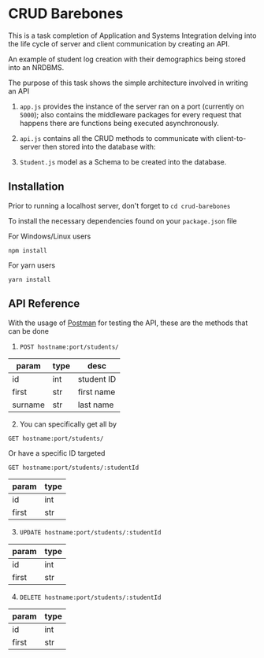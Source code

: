# CRUD Barebones

This is a task completion of Application and Systems Integration delving into the life cycle of server and client communication by creating an API.

An example of student log creation with their demographics being stored into an NRDBMS.

The purpose of this task shows the simple architecture involved in writing an API

1. `app.js` provides the instance of the server ran on a port (currently on `5000`); also contains the middleware packages for every request that happens there are functions being executed asynchronously.

2. `api.js` contains all the CRUD methods to communicate with client-to-server then stored into the database with:

3. `Student.js` model as a Schema to be created into the database.

## Installation

Prior to running a localhost server, don't forget to `cd crud-barebones`

To install the necessary dependencies found on your `package.json` file

For Windows/Linux users

`npm install`

For yarn users

`yarn install`

## API Reference
With the usage of [Postman](https://www.postman.com/) for testing the API, these are the methods that can be done

1. `POST hostname:port/students/`

| param   | type | desc       |
|---------|------|------------|
| id      | int  | student ID |
| first   | str  | first name |
| surname | str  | last name  |

2. You can specifically get all by

`GET hostname:port/students/`

Or have a specific ID targeted

`GET hostname:port/students/:studentId`

| param | type |
|-------|------|
| id    | int  |
| first | str  |

3. `UPDATE hostname:port/students/:studentId`

| param | type |
|-------|------|
| id    | int  |
| first | str  |

4. `DELETE hostname:port/students/:studentId`

| param | type |
|-------|------|
| id    | int  |
| first | str  |